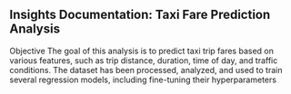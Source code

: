 ## Insights Documentation: Taxi Fare Prediction Analysis
Objective
The goal of this analysis is to predict taxi trip fares based on various features, such as trip distance, duration, time of day, and traffic conditions. The dataset has been processed, analyzed, and used to train several regression models, including fine-tuning their hyperparameters
